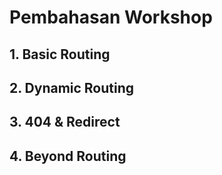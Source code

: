# Pembahasan Workshop
## 1. Basic Routing
## 2. Dynamic Routing
## 3. 404 & Redirect
## 4. Beyond Routing

